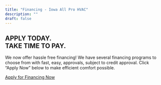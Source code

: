 ```yaml
---
title: "Financing - Iowa All Pro HVAC"
description: ""
draft: false
---
```


<div class="ct-inner-content" id="inner_content-3-79"><section class="ct-section" id="section-3-88"><div class="ct-section-inner-wrap"><div class="ct-div-block" id="div_block-4-88"><h1 class="ct-headline" id="headline-5-88">APPLY TODAY.<br/>TAKE TIME TO PAY.</h1><div class="oxy-rich-text" id="_rich_text-6-88"><p>We now offer hassle free financing! We have several financing programs to choose from with fast, easy, approvals, subject to credit approval. Click “Apply Now” below to make efficient comfort possible.</p><p><!--framer-rich-text--></p></div><a class="ct-link-button cs-button-secondary" href="https://www.synchrony.com/mmc/S6225416707" id="link_button-7-88" target="_blank">Apply for Financing Now</a></div></div></section></div>